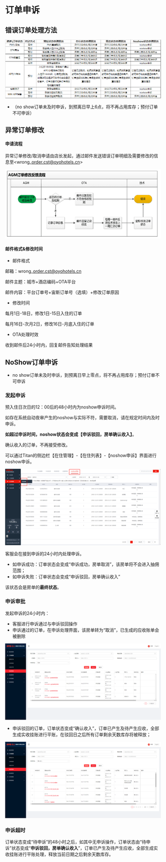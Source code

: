 # 订单申诉

## 错误订单处理方法

![](../../.gitbook/assets/image%20%28534%29.png)

* （no show订单未及时申诉，到预离日早上6点，将不再占用库存；预付订单不可申诉）

## 异常订单修改

#### 申请流程

异常订单修改/取消申请由店长发起，通过邮件发送错误订单明细及需要修改的信息至&lt;wrong\_order.cst@oyohotels.cn&gt;

![](../../.gitbook/assets/image%20%28395%29.png)

#### 邮件格式&修改时间

* 邮件格式

邮箱：wrong\_order.cst@oyohotels.cn

邮件主题：城市+酒店编码+OTA平台

邮件内容：平台订单号+宙斯订单号（选填）+修改订单原因

* 修改时间

每月1日-18日，修改1日-15日入住的订单

每月16日-次月2日，修改16日-月底入住的订单

* OTA处理时效

收到邮件后24小时内，回复邮件告知处理结果

## NoShow订单申诉

* no show订单未及时申诉，到预离日早上零点，将不再占用库存；预付订单不可申诉

### 发起申诉

预入住日次日的12：00后的48小时内为noshow申诉时间。

如存在系统自动夜审产生的noshow与实际不符，需要取消，请在规定时间内及时申诉。

**如超过申诉时间，noshow状态会变成【申诉驳回，房单确认收入】**。

确认收入的订单，不再接受修改。

可以通过Titan的侧边栏【在住管理】-【在住列表】-【noshow申诉】界面进行noshow申诉。

![&#x8FDB;&#x5165;&#x7533;&#x8BC9;](../../.gitbook/assets/image%20%28291%29.png)

客服会在接到申诉的24小时内处理申诉。  


* 如申诉成功：订单状态会变成“申诉成功，房单取消”，该房单将不会进入抽佣范围；
* 如申诉失败：订单状态会变成“申诉驳回，房单确认收入”

该状态会是房单的**最终状态**。

### 申诉审批

发起申诉的24小时内：

* 客服进行申诉通过与申诉驳回操作
* 申诉通过的订单，在申诉处理界面，该房单转为“取消”，已生成的应收账单会被删除

![&#x7533;&#x8BC9;-&#x53D6;&#x6D88;](../../.gitbook/assets/image%20%28424%29.png)

* 申诉驳回的订单，订单状态变成“确认收入”，订单已产生及待产生应收，全部生成实收挂账进行平账，在驳回日之后所有订单剩余天数库存将被释放；

![&#x7533;&#x8BC9;-&#x786E;&#x8BA4;&#x6536;&#x5165;](../../.gitbook/assets/image%20%28582%29.png)

### 申诉超时

订单状态变成“待申诉”的48小时之后，如其中无申诉操作，订单状态由“待申诉”状态变成“**申诉驳回，房单确认收入**”，订单已产生及待产生应收，全部生成实收挂账进行平账处理，释放当前日期之后剩余天数库存。

